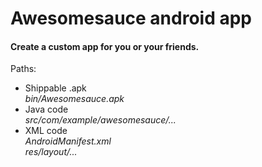 Awesomesauce android app
========================

<h4>Create a custom app for you or your friends.</h4>


Paths:

<ul>

<li>Shippable .apk<br><em>bin/Awesomesauce.apk</em></li>

<li>Java code<br><em>src/com/example/awesomesauce/...</em></li>

<li>XML code<br><em>AndroidManifest.xml</em><br><em>res/layout/...</em></li>

</ul>

